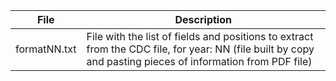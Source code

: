 |File|Description|
|--|--|
|formatNN.txt | File with the list of fields and positions to extract from the CDC file, for year: NN (file built by copy and pasting pieces of information from PDF file)|